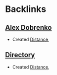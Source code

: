 
# Backlinks
## [Alex Dobrenko](<Alex Dobrenko.md>)
- Created [Distance](<Distance.md>),

## [Directory](<Directory.md>)
- Created [Distance](<Distance.md>),

